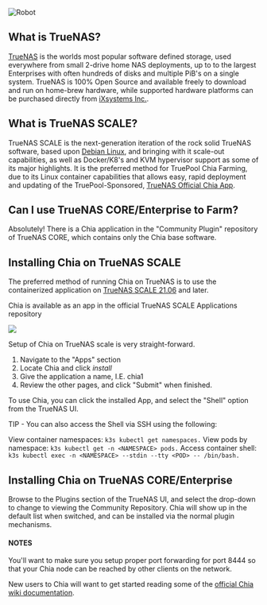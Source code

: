![Robot](/assets/img/robots/robot2.png)

## What is TrueNAS?

[TrueNAS](https://www.truenas.com) is the worlds most popular software defined storage, used everywhere from small 2-drive home NAS deployments, up to to the largest Enterprises with often hundreds of disks and multiple PiB's on a single system. TrueNAS is 100% Open Source and available freely to download and run on home-brew hardware, while supported hardware platforms can be purchased directly from [iXsystems Inc.](https://www.ixsystems.com).

## What is TrueNAS SCALE?

TrueNAS SCALE is the next-generation iteration of the rock solid TrueNAS software, based upon [Debian Linux](https://www.debian.org/), and bringing with it scale-out capabilities, as well as Docker/K8's and KVM hypervisor support as some of its major highlights. It is the preferred method for TruePool Chia Farming, due to its Linux container capabilities that allows easy, rapid deployment and updating of the TruePool-Sponsored, [TrueNAS Official Chia App](https://truepool.io/kb/truepool-docker-image).

## Can I use TrueNAS CORE/Enterprise to Farm?

Absolutely! There is a Chia application in the "Community Plugin" repository of TrueNAS CORE, which contains only the Chia base software.

## Installing Chia on TrueNAS SCALE

The preferred method of running Chia on TrueNAS is to use the containerized application on [TrueNAS SCALE 21.06](https://www.truenas.com/truenas-scale/) and later. 

Chia is available as an app in the official TrueNAS SCALE Applications repository

![](/content/kb/img/how-to-use-chia-on-truenas.gif)

Setup of Chia on TrueNAS scale is very straight-forward.

1. Navigate to the "Apps" section
2. Locate Chia and click *install*
3. Give the application a name, I.E. chia1
4. Review the other pages, and click "Submit" when finished.

To use Chia, you can click the installed App, and select the "Shell" option from the TrueNAS UI.

TIP - You can also access the Shell via SSH using the following:

View container namespaces: ```k3s kubectl get namespaces.```
View pods by namespace: ```k3s kubectl get -n <NAMESPACE> pods.```
Access container shell: ```k3s kubectl exec -n <NAMESPACE> --stdin --tty <POD> -- /bin/bash.```

## Installing Chia on TrueNAS CORE/Enterprise

Browse to the Plugins section of the TrueNAS UI, and select the drop-down to change to viewing the Community Repository. Chia will show up in the default list when switched, and can be installed via the normal plugin mechanisms. 

#### NOTES

You'll want to make sure you setup proper port forwarding for port 8444 so that your Chia node can be reached by other clients on the network.

New users to Chia will want to get started reading some of the [official Chia wiki documentation](https://github.com/Chia-Network/chia-blockchain/wiki).
